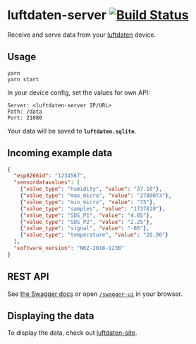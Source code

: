 # luftdaten-server [![Build Status](https://github.com/ffflorian/luftdaten-server/workflows/Build/badge.svg)](https://github.com/ffflorian/luftdaten-server/actions/)

Receive and serve data from your [luftdaten](https://luftdaten.info) device.

## Usage

```
yarn
yarn start
```

In your device config, set the values for own API:

```
Server: <luftdaten-server IP/URL>
Path: /data
Port: 21080
```

Your data will be saved to **`luftdaten.sqlite`**.

## Incoming example data

```json
{
  "esp8266id": "1234567",
  "sensordatavalues": [
    {"value_type": "humidity", "value": "37.10"},
    {"value_type": "max_micro", "value": "2780073"},
    {"value_type": "min_micro", "value": "75"},
    {"value_type": "samples", "value": "1737810"},
    {"value_type": "SDS_P1", "value": "4.05"},
    {"value_type": "SDS_P2", "value": "2.25"},
    {"value_type": "signal", "value": "-86"},
    {"value_type": "temperature", "value": "28.90"}
  ],
  "software_version": "NRZ-2018-123B"
}
```

## REST API

See [the Swagger docs](./docs/swagger.md) or open [`/swagger-ui`](http://localhost:21080/swagger-ui) in your browser.

## Displaying the data

To display the data, check out [luftdaten-site](https://github.com/ffflorian/luftdaten-site).
